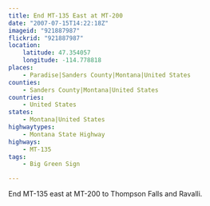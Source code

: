 ```yaml
---
title: End MT-135 East at MT-200
date: "2007-07-15T14:22:18Z"
imageid: "921887987"
flickrid: "921887987"
location:
    latitude: 47.354057
    longitude: -114.778818
places:
    - Paradise|Sanders County|Montana|United States
counties:
    - Sanders County|Montana|United States
countries:
    - United States
states:
    - Montana|United States
highwaytypes:
    - Montana State Highway
highways:
    - MT-135
tags:
    - Big Green Sign

---
```

End MT-135 east at MT-200 to Thompson Falls and Ravalli.